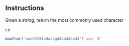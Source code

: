 ## Instructions
Given a string, return the most commonly used character

i.e
```js
maxChar('aasd3334adasag4444444444') === '4'
```